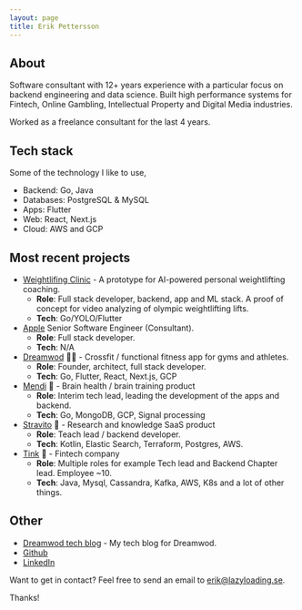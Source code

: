 ```yaml
---
layout: page
title: Erik Pettersson
---
```


## About 

Software consultant with 12+ years experience with a particular focus on backend
engineering and data science. Built high performance systems for Fintech, Online Gambling, Intellectual Property and Digital Media industries.

Worked as a freelance consultant for the last 4 years. 

## Tech stack 

Some of the technology I like to use,

* Backend: Go, Java
* Databases: PostgreSQL & MySQL
* Apps: Flutter
* Web: React, Next.js
* Cloud: AWS and GCP

## Most recent projects
* [Weightlifing Clinic]([url](https://weightlifting-clinic.com)) - A prototype for AI-powered personal weightlifting coaching.  
  * **Role**: Full stack developer, backend, app and ML stack. A proof of concept for video analyzing of olympic weightlifting lifts. 
  * **Tech**: Go/YOLO/Flutter
* [Apple](https://www.apple.com) Senior Software Engineer (Consultant).
  * **Role**: Full stack developer. 
  * **Tech**: N/A
* [Dreamwod](https://www.dreamwod.app) 🏋️‍♂️ - Crossfit / functional fitness app for gyms and athletes.
  * **Role**: Founder, architect, full stack developer. 
  * **Tech**: Go, Flutter, React, Next.js, GCP    
* [Mendi](https://www.mendi.io) 🧠  - Brain health / brain training product
  * **Role**: Interim tech lead, leading the development of the apps and backend. 
  * **Tech**: Go, MongoDB, GCP, Signal processing    
* [Stravito](https://www.stravito.com) 🔎 - Research and knowledge SaaS product
  * **Role**: Teach lead / backend developer. 
  * **Tech**: Kotlin, Elastic Search, Terraform, Postgres, AWS. 
* [Tink](https://www.tink.com) 💸 - Fintech company
  * **Role**: Multiple roles for example Tech lead and Backend Chapter lead. Employee ~10.     
  * **Tech**: Java, Mysql, Cassandra, Kafka, AWS, K8s and a lot of other things.   

## Other
* [Dreamwod tech blog](https://medium.com/dreamwod-tech) - My tech blog for Dreamwod. 
* [Github](https://github.com/eripe970)
* [LinkedIn](https://www.linkedin.com/in/eripet/) 

Want to get in contact? Feel free to send an email to [erik@lazyloading.se](mailto:erik@lazyloading.se). 

Thanks!
